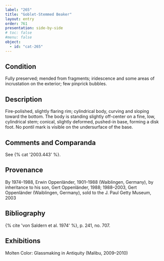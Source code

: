 ```yaml
---
label: "265"
title: "Goblet-Stemmed Beaker"
layout: entry
order: 761
presentation: side-by-side
# toc: false
#menu: false 
object:
  - id: "cat-265"
---
```


## Condition

Fully preserved; mended from fragments; iridescence and some areas of incrustation on the exterior; few pinprick bubbles.

## Description

Fire-polished, slightly flaring rim; cylindrical body, curving and sloping toward the bottom. The body is standing slightly off-center on a fine, low, cylindrical stem; conical, slightly deformed, pushed-in base, forming a disk foot. No pontil mark is visible on the undersurface of the base.

## Comments and Comparanda

See {% cat '2003.443' %}.

## Provenance

By 1974–1988, Erwin Oppenländer, 1901–1988 (Waiblingen, Germany), by inheritance to his son, Gert Oppenländer, 1988; 1988–2003, Gert Oppenländer (Waiblingen, Germany), sold to the J. Paul Getty Museum, 2003

## Bibliography

{% cite 'von Saldern et al. 1974' %}, p. 241, no. 707.

## Exhibitions

Molten Color: Glassmaking in Antiquity (Malibu, 2009–2010)